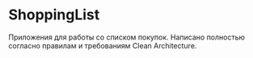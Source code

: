 # ShoppingList
Приложения для работы со списком покупок. 
Написано полностью согласно правилам и требованиям Clean Architecture.
